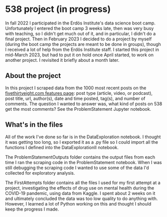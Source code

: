 # 538 project (in progress)

In fall 2022 I participated in the Erdös Institute's data science boot camp.  Unfortunately I entered the boot camp 3 weeks late, then was very busy with teaching, so I didn't get much out of it, and in particular, I didn't do a final project.  Then in February 2023 I decided to do a project by myself (during the boot camp the projects are meant to be done in groups), though I received a lot of help from the Erdös Institute staff.  I started this project in mid-March 2023, but had to put it on hold once April started, to work on another project.  I revisited it briefly about a month later.

## About the project

In this project I scraped data from the 1000 most recent posts on the [fivethirtyeight.com features page](https://fivethirtyeight.com/features/): post type (article, video, or podcast), post title, url, author(s), date and time posted, tag(s), and number of comments.  The question I wanted to answer was, what kind of posts on 538 get the most comments?  See the ProblemStatement Jupyter notebook.

## What's in the files

All of the work I've done so far is in the DataExploration notebook.  I thought it was getting too long, so I exported it as a .py file so I could import all the functions I defined into the DataExplorationII notebook.

The ProblemStatementOutputs folder contains the output files from each time I ran the scraping code in the ProblemStatement notebook.  When I was still debugging the scraping code I wanted to use some of the data I'd collected for exploratory analysis.    

The FirstAttempts folder contains all the files I used for my first attempt at a project, investigating the effects of drug use on mental health during the COVID-19 pandemic, using data from Kaggle.  I spent about 2 weeks on it and ultimately concluded the data was too low quality to do anything with.  However, I learned a lot of Python working on this and thought I should keep the progress I made.





